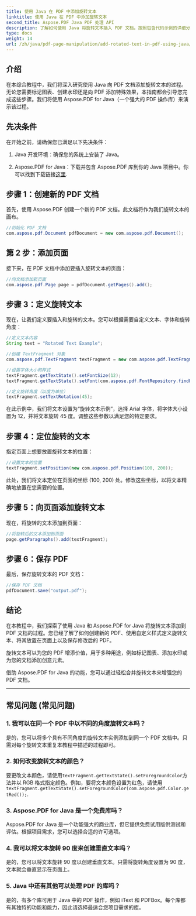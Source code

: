 ```yaml
---
title: 使用 Java 在 PDF 中添加旋转文本
linktitle: 使用 Java 在 PDF 中添加旋转文本
second_title: Aspose.PDF Java PDF 处理 API
description: 了解如何使用 Java 将旋转文本插入 PDF 文档。按照包含代码示例的详细分步指南，使用旋转文本增强 PDF 效果。
type: docs
weight: 14
url: /zh/java/pdf-page-manipulation/add-rotated-text-in-pdf-using-java/
---
```


## 介绍

在本综合教程中，我们将深入研究使用 Java 向 PDF 文档添加旋转文本的过程。无论您需要标记图表、创建水印还是向 PDF 添加特殊效果，本指南都会引导您完成这些步骤。我们将使用 Aspose.PDF for Java（一个强大的 PDF 操作库）来演示该过程。

## 先决条件

在开始之前，请确保您已满足以下先决条件：

1. Java 开发环境：确保您的系统上安装了 Java。

2.  Aspose.PDF for Java：下载并包含 Aspose.PDF 库到你的 Java 项目中。你可以找到下载链接[这里](https://releases.aspose.com/pdf/java/).

## 步骤 1：创建新的 PDF 文档

首先，使用 Aspose.PDF 创建一个新的 PDF 文档。此文档将作为我们旋转文本的画布。

```java
//初始化 PDF 文档
com.aspose.pdf.Document pdfDocument = new com.aspose.pdf.Document();
```

## 第 2 步：添加页面

接下来，在 PDF 文档中添加要插入旋转文本的页面：

```java
//向文档添加新页面
com.aspose.pdf.Page page = pdfDocument.getPages().add();
```

## 步骤 3：定义旋转文本

现在，让我们定义要插入和旋转的文本。您可以根据需要自定义文本、字体和旋转角度：

```java
//定义文本内容
String text = "Rotated Text Example";

//创建 TextFragment 对象
com.aspose.pdf.TextFragment textFragment = new com.aspose.pdf.TextFragment(text);

//设置字体大小和样式
textFragment.getTextState().setFontSize(12);
textFragment.getTextState().setFont(com.aspose.pdf.FontRepository.findFont("Arial"));

//定义旋转角度（以度为单位）
textFragment.setTextRotation(45);
```

在此示例中，我们将文本设置为“旋转文本示例”，选择 Arial 字体，将字体大小设置为 12，并将文本旋转 45 度。调整这些参数以满足您的特定要求。

## 步骤 4：定位旋转的文本

指定页面上想要放置旋转文本的位置：

```java
//设置文本的位置
textFragment.setPosition(new com.aspose.pdf.Position(100, 200));
```

此处，我们将文本定位在页面的坐标 (100, 200) 处。修改这些坐标，以将文本精确地放置在您需要的位置。

## 步骤 5：向页面添加旋转文本

现在，将旋转的文本添加到页面：

```java
//将旋转后的文本添加到页面
page.getParagraphs().add(textFragment);
```

## 步骤 6：保存 PDF

最后，保存旋转文本的 PDF 文档：

```java
//保存 PDF 文档
pdfDocument.save("output.pdf");
```

## 结论

在本教程中，我们探索了使用 Java 和 Aspose.PDF for Java 将旋转文本添加到 PDF 文档的过程。您已经了解了如何创建新的 PDF、使用自定义样式定义旋转文本、将其放置在页面上以及保存修改后的 PDF。

旋转文本可以为您的 PDF 增添价值，用于多种用途，例如标记图表、添加水印或为您的文档添加创意元素。

借助 Aspose.PDF for Java 的功能，您可以通过轻松合并旋转文本来增强您的 PDF 文档。

---

## 常见问题 (常见问题)

### 1. 我可以在同一个 PDF 中以不同的角度旋转文本吗？
   是的，您可以将多个具有不同角度的旋转文本实例添加到同一个 PDF 文档中。只需对每个旋转文本重复本教程中描述的过程即可。

### 2. 如何改变旋转文本的颜色？
   要更改文本颜色，请使用`textFragment.getTextState().setForegroundColor`方法并以 RGB 格式指定颜色。例如，要将文本颜色设置为红色，请使用`textFragment.getTextState().setForegroundColor(com.aspose.pdf.Color.getRed());`.

### 3. Aspose.PDF for Java 是一个免费库吗？
   Aspose.PDF for Java 是一个功能强大的商业库，但它提供免费试用版供测试和评估。根据项目需求，您可以选择合适的许可选项。

### 4. 我可以将文本旋转 90 度来创建垂直文本吗？
   是的，您可以将文本旋转 90 度以创建垂直文本。只需将旋转角度设置为 90 度，文本就会垂直显示在页面上。

### 5. Java 中还有其他可以处理 PDF 的库吗？
   是的，有多个库可用于 Java 中的 PDF 操作，例如 iText 和 PDFBox。每个库都有其独特的功能和能力，因此请选择最适合您项目需求的库。